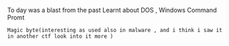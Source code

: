 To day was a blast from the past 
    Learnt about DOS  , Windows Command Promt

    Magic byte(interesting as used also in malware , and i think i saw it in another ctf look into it more )
